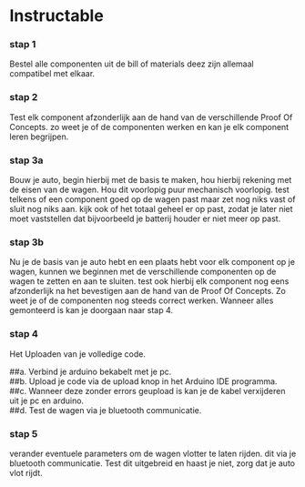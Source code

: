 # Instructable

### stap 1

Bestel alle componenten uit de bill of materials deez zijn allemaal compatibel met elkaar.

### stap 2

Test elk component afzonderlijk aan de hand van de verschillende Proof Of Concepts. zo weet je of de componenten werken en kan je elk component leren begrijpen.

### stap 3a

Bouw je auto, begin hierbij met de basis te maken, hou hierbij rekening met de eisen van de wagen. 
Hou dit voorlopig puur mechanisch voorlopig. test telkens of een component goed op de wagen past maar zet nog niks vast of sluit nog niks aan. kijk ook of het totaal geheel er op past, zodat je later niet moet vaststellen dat bijvoorbeeld je batterij houder er niet meer op past.
 
### stap 3b

Nu je de basis van je auto hebt en een plaats hebt voor elk component op je wagen, kunnen we beginnen met de verschillende componenten op de wagen te zetten en aan te sluiten. test ook hierbij elk component nog eens afzonderlijk na het bevestigen aan de hand van de Proof Of Concepts. Zo weet je of de componenten nog steeds correct werken.
Wanneer alles gemonteerd is kan je doorgaan naar stap 4.

### stap 4

Het Uploaden van je volledige code. 

##a. Verbind je arduino bekabelt met je pc.                                                                                                                                                                                       
##b. Upload je code via de upload knop in het Arduino IDE programma.                                                                                                                                                              
##c. Wanneer deze zonder errors geupload is kan je de kabel verxijderen uit je pc en arduino.                                                                                                                                      
##d. Test de wagen via je bluetooth communicatie.


### stap 5 

verander eventuele parameters om de wagen vlotter te laten rijden. dit via je bluetooth communicatie. Test dit uitgebreid en haast je niet, zorg dat je auto vlot rijdt.

